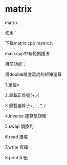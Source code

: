 # matrix
matrix

使用：

下載matrix.cpp matrix.h

main.cpp中有範例語法

目前功能：

用double精度寫成的矩陣運算

1.重載=

2.重載正負號(+,-)

3.重載運算子+, -, *, /

4.inverse	運算反矩陣

5.swap		調換列

6.read		讀檔

7.write		寫檔

8.print		印出